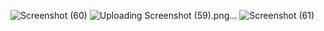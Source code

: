 
![Screenshot (60)](https://github.com/Harshivarma/RestAPI/assets/95752442/c6eccbc8-47cc-4667-bfaf-5aa80f4a5710)
![Uploading Screenshot (59).png…]()
![Screenshot (61)](https://github.com/Harshivarma/RestAPI/assets/95752442/d54bbd66-a5d4-4198-86e2-796bab891889)
